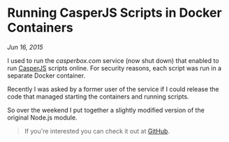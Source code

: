 # Running CasperJS Scripts in Docker Containers

*Jun 16, 2015*

I used to run the *casperbox.com* service (now shut down) that enabled to run
[CasperJS](http://casperjs.org) scripts online. For security reasons, each script
was run in a separate Docker container.

Recently I was asked by a former user of the service if I could release the code
that managed starting the containers and running scripts.

So over the weekend I put together a slightly modified version of the original
Node.js module.

> If you're interested you can check it out at
[GitHub](https://github.com/mirovarga/casperjs-docker).
